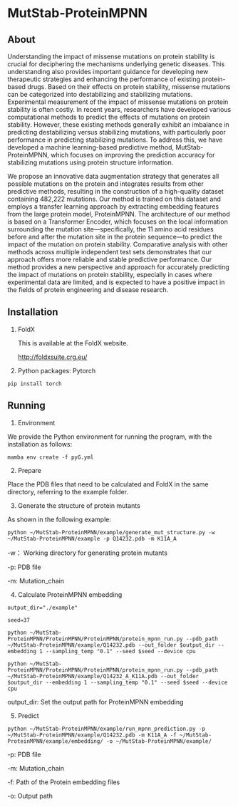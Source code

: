 # MutStab-ProteinMPNN
## About

Understanding the impact of missense mutations on protein stability is crucial for deciphering the mechanisms underlying genetic diseases. This understanding also provides important guidance for developing new therapeutic strategies and enhancing the performance of existing protein-based drugs. Based on their effects on protein stability, missense mutations can be categorized into destabilizing and stabilizing mutations. Experimental measurement of the impact of missense mutations on protein stability is often costly. In recent years, researchers have developed various computational methods to predict the effects of mutations on protein stability. However, these existing methods generally exhibit an imbalance in predicting destabilizing versus stabilizing mutations, with particularly poor performance in predicting stabilizing mutations. To address this, we have developed a machine learning-based predictive method, MutStab-ProteinMPNN, which focuses on improving the prediction accuracy for stabilizing mutations using protein structure information.

We propose an innovative data augmentation strategy that generates all possible mutations on the protein and integrates results from other predictive methods, resulting in the construction of a high-quality dataset containing 482,222 mutations. Our method is trained on this dataset and employs a transfer learning approach by extracting embedding features from the large protein model, ProteinMPNN. The architecture of our method is based on a Transformer Encoder, which focuses on the local information surrounding the mutation site—specifically, the 11 amino acid residues before and after the mutation site in the protein sequence—to predict the impact of the mutation on protein stability. Comparative analysis with other methods across multiple independent test sets demonstrates that our approach offers more reliable and stable predictive performance. Our method provides a new perspective and approach for accurately predicting the impact of mutations on protein stability, especially in cases where experimental data are limited, and is expected to have a positive impact in the fields of protein engineering and disease research.



## Installation

1. FoldX

   This is available at the FoldX website.

   http://foldxsuite.crg.eu/

2. Python packages: Pytorch

```
pip install torch
```



## Running

1. Environment

We provide the Python environment for running the program, with the installation as follows:

```
mamba env create -f pyG.yml
```


2. Prepare

Place the PDB files that need to be calculated and FoldX in the same directory, referring to the example folder.


3. Generate the structure of protein mutants

As shown in the following example:

```
python ~/MutStab-ProteinMPNN/example/generate_mut_structure.py -w ~/MutStab-ProteinMPNN/example -p Q14232.pdb -m K11A_A
```

-w： Working directory for generating protein mutants

-p: PDB file

-m: Mutation_chain


4. Calculate ProteinMPNN embedding

```
output_dir="./example"

seed=37

python ~/MutStab-ProteinMPNN/ProteinMPNN/ProteinMPNN/protein_mpnn_run.py --pdb_path ~/MutStab-ProteinMPNN/example/Q14232.pdb --out_folder $output_dir --embedding 1 --sampling_temp "0.1" --seed $seed --device cpu

python ~/MutStab-ProteinMPNN/ProteinMPNN/ProteinMPNN/protein_mpnn_run.py --pdb_path ~/MutStab-ProteinMPNN/example/Q14232_A_K11A.pdb --out_folder $output_dir --embedding 1 --sampling_temp "0.1" --seed $seed --device cpu
```

output_dir: Set the output path for ProteinMPNN embedding


5. Predict

```
python ~/MutStab-ProteinMPNN/example/run_mpnn_prediction.py -p ~/MutStab-ProteinMPNN/example/Q14232.pdb -m K11A_A -f ~/MutStab-ProteinMPNN/example/embedding/ -o ~/MutStab-ProteinMPNN/example/

```

-p: PDB file

-m: Mutation_chain

-f: Path of the Protein embedding files

-o: Output path





